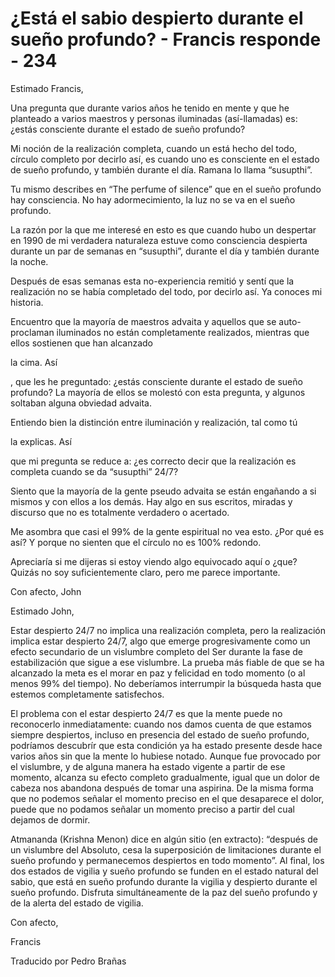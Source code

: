 # ¿Está el sabio despierto durante el sueño profundo? - Francis responde - 234

Estimado Francis,

Una pregunta que durante varios años he tenido en mente y que he planteado a varios maestros y personas iluminadas (así-llamadas) es: ¿estás consciente durante el estado de sueño profundo?

Mi noción de la realización completa, cuando un está hecho del todo, círculo completo por decirlo así, es cuando uno es consciente en el estado de sueño profundo, y también durante el día. Ramana lo llama “susupthi”.

Tu mismo describes en “The perfume of silence” que en el sueño profundo hay consciencia. No hay adormecimiento, la luz no se va en el sueño profundo.

La razón por la que me interesé en esto es que cuando hubo un despertar en 1990 de mi verdadera naturaleza estuve como consciencia despierta durante un par de semanas en “susupthi”, durante el día y también durante la noche.

Después de esas semanas esta no-experiencia remitió y sentí que la realización no se había completado del todo, por decirlo así. Ya conoces mi historia.

Encuentro que la mayoría de maestros advaita y aquellos que se auto-proclaman iluminados no están completamente realizados, mientras que ellos sostienen que han alcanzado

la cima. Así

, que les he preguntado: ¿estás consciente durante el estado de sueño profundo? La mayoría de ellos se molestó con esta pregunta, y algunos soltaban alguna obviedad advaita.

Entiendo bien la distinción entre iluminación y realización, tal como tú

la explicas. Así

que mi pregunta se reduce a: ¿es correcto decir que la realización es completa cuando se da “susupthi” 24/7?

Siento que la mayoría de la gente pseudo advaita se están engañando a si mismos y con ellos a los demás. Hay algo en sus escritos, miradas y discurso que no es totalmente verdadero o acertado.

Me asombra que casi el 99% de la gente espiritual no vea esto. ¿Por qué es así? Y porque no sienten que el círculo no es 100% redondo.

Apreciaría si me dijeras si estoy viendo algo equivocado aquí o ¿que? Quizás no soy suficientemente claro, pero me parece importante.

Con afecto, John

Estimado John,

Estar despierto 24/7 no implica una realización completa, pero la realización implica estar despierto 24/7, algo que emerge progresivamente como un efecto secundario de un vislumbre completo del Ser durante la fase de estabilización que sigue a ese vislumbre. La prueba más fiable de que se ha alcanzado la meta es el morar en paz y felicidad en todo momento (o al menos 99% del tiempo). No deberíamos interrumpir la búsqueda hasta que estemos completamente satisfechos.

El problema con el estar despierto 24/7 es que la mente puede no reconocerlo inmediatamente: cuando nos damos cuenta de que estamos siempre despiertos, incluso en presencia del estado de sueño profundo, podríamos descubrír que esta condición ya ha estado presente desde hace varios años sin que la mente lo hubiese notado. Aunque fue provocado por el vislumbre, y de alguna manera ha estado vigente a partir de ese momento, alcanza su efecto completo gradualmente, igual que un dolor de cabeza nos abandona después de tomar una aspirina. De la misma forma que no podemos señalar el momento preciso en el que desaparece el dolor, puede que no podamos señalar un momento preciso a partir del cual dejamos de dormir.

Atmananda (Krishna Menon) dice en algún sitio (en extracto): “después de un vislumbre del Absoluto, cesa la superposición de limitaciones durante el sueño profundo y permanecemos despiertos en todo momento”. Al final, los dos estados de vigilia y sueño profundo se funden en el estado natural del sabio, que está en sueño profundo durante la vigilia y despierto durante el sueño profundo. Disfruta simultáneamente de la paz del sueño profundo y de la alerta del estado de vigilia.

Con afecto,

Francis

Traducido por Pedro Brañas

